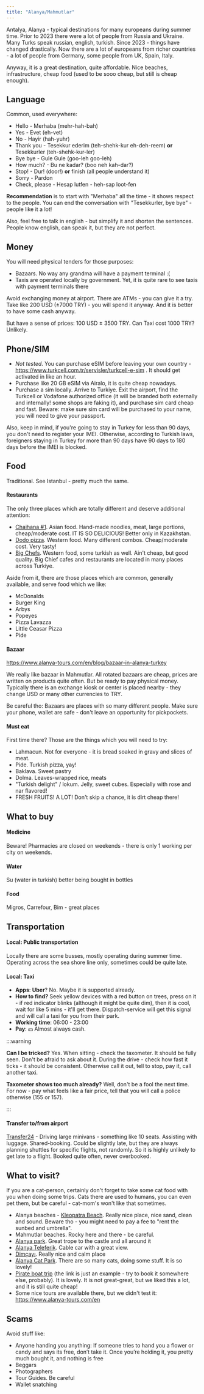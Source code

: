 ```yaml
---
title: "Alanya/Mahmutlar"
---
```


Antalya, Alanya - typical destinations for many europeans during summer time. Prior to 2023 there were a lot of people from Russia and Ukraine. Many Turks speak russian, english, turkish. Since 2023 - things have changed drastically. Now there are a lot of europeans from richer countries - a lot of people from Germany, some people from UK, Spain, Italy.

Anyway, it is a great destination, quite affordable. Nice beaches, infrastructure, cheap food (used to be sooo cheap, but still is cheap enough).

## Language

Common, used everywhere:

- Hello - Merhaba (mehr-hah-bah)
- Yes - Evet (eh-vet)
- No - Hayir (hah-yuhr)
- Thank you - Tesekkur ederim (teh-shehk-kur eh-deh-reem) **or** Tesekkurler (teh-shehk-kur-ler)
- Bye bye - Gule Gule (goo-leh goo-leh)
- How much? - Bu ne kadar? (boo neh kah-dar?)
- Stop! - Dur! (door!) **or** finish (all people understand it)
- Sorry - Pardon
- Check, please - Hesap lutfen - heh-sap loot-fen

**Recommendation** is to start with "Merhaba" all the time - it shows respect to the people. You can end the conversation with "Tesekkurler, bye bye" - people like it a lot!

Also, feel free to talk in english - but simplify it and shorten the sentences. People know english, can speak it, but they are not perfect.

## Money

You will need physical tenders for those purposes:
- Bazaars. No way any grandma will have a payment terminal :(
- Taxis are operated locally by government. Yet, it is quite rare to see taxis with payment terminals there

Avoid exchanging money at airport. There are ATMs - you can give it a try. Take like 200 USD (±7000 TRY) - you will spend it anyway. And it is better to have some cash anyway.

But have a sense of prices: 100 USD ± 3500 TRY. Can Taxi cost 1000 TRY? Unlikely.

## Phone/SIM

- *Not tested*. You can purchase eSIM before leaving your own country - https://www.turkcell.com.tr/servisler/turkcell-e-sim . It should get activated in like an hour.
- Purchase like 20 GB eSIM via Airalo, it is quite cheap nowadays.
- Purchase a sim locally. Arrive to Turkiye. Exit the airport, find the Turkcell or Vodafone authorized office (it will be branded both externally and internally! some shops are faking it), and purchase sim card cheap and fast. Beware: make sure sim card will be purchased to your name, you will need to give your passport.

Also, keep in mind, if you're going to stay in Turkey for less than 90 days, you don't need to register your IMEI. Otherwise, according to Turkish laws, foreigners staying in Turkey for more than 90 days have 90 days to 180 days before the IMEI is blocked. 

## Food

Traditional. See Istanbul - pretty much the same.

#### Restaurants

The only three places which are totally different and deserve additional attention:
- [Chaihana #1](https://maps.app.goo.gl/ddZdbwkh8DzR593p9). Asian food. Hand-made noodles, meat, large portions, cheap/moderate cost. IT IS SO DELICIOUS! Better only in Kazakhstan.
- [Dodo pizza](https://maps.app.goo.gl/W327154DjL6ZYPr26). Western food. Many different combos. Cheap/moderate cost. Very tasty!
- [Big Chefs](https://maps.app.goo.gl/kbTEkAyfyaVK5Xsd6). Western food, some turkish as well. Ain't cheap, but good quality. Big Chief cafes and restaurants are located in many places across Turkiye. 

Aside from it, there are those places which are common, generally available, and serve food which we like:
- McDonalds
- Burger King
- Arbys
- Popeyes
- Pizza Lavazza
- Little Ceasar Pizza
- Pide

#### Bazaar

https://www.alanya-tours.com/en/blog/bazaar-in-alanya-turkey

We really like bazaar in Mahmutlar. All rotated bazaars are cheap, prices are written on products quite often. But be ready to pay physical money. Typically there is an exchange kiosk or center is placed nearby - they change USD or many other currencies to TRY.

Be careful tho: Bazaars are places with so many different people. Make sure your phone, wallet are safe - don't leave an opportunity for pickpockets.

#### Must eat

First time there? Those are the things which you will need to try:

- Lahmacun. Not for everyone - it is bread soaked in gravy and slices of meat.
- Pide. Turkish pizza, yay!
- Baklava. Sweet pastry
- Dolma. Leaves-wrapped rice, meats
- "Turkish delight" / lokum. Jelly, sweet cubes. Especially with rose and nar flavored!
- FRESH FRUITS! A LOT! Don't skip a chance, it is dirt cheap there!

## What to buy

#### Medicine
Beware! Pharmacies are closed on weekends - there is only 1 working per city on weekends.

#### Water
Su (water in turkish) better being bought in bottles

#### Food
Migros, Carrefour, Bim - great places
 
## Transportation

#### Local: Public transportation
Locally there are some busses, mostly operating during summer time. Operating across the sea shore line only, sometimes could be quite late.

#### Local: Taxi
- **Apps**: **Uber**? No. Maybe it is supported already.
- **How to find?** Seek yellow devices with a red button on trees, press on it - if red indicator blinks (although it might be quite dim), then it is cool, wait for like 5 mins - it'll get there. Dispatch-service will get this signal and will call a taxi for you from their park.
- **Working time**: 06:00 - 23:00
- **Pay**: 💵 Almost always cash.

:::warning

**Can I be tricked?** Yes. When sitting - check the taxometer. It should be fully seen. Don't be afraid to ask about it. During the drive - check how fast it ticks - it should be consistent. Otherwise call it out, tell to stop, pay it, call another taxi.

**Taxometer shows too much already?** Well, don't be a fool the next time. For now - pay what feels like a fair price, tell that you will call a police otherwise (155 or 157).

:::


#### Transfer to/from airport

[Transfer24](https://www.724transfer.com/Home) - Driving large minivans - something like 10 seats. Assisting with luggage. Shared-booking. Could be slightly late, but they are always planning shuttles for specific flights, not randomly. So it is highly unlikely to get late to a flight. Booked quite often, never overbooked.

## What to visit?

If you are a cat-person, certainly don't forget to take some cat food with you when doing some trips. Cats there are used to humans, you can even pet them, but be careful - cat-mom's won't like that sometimes.

- Alanya beaches - [Kleopatra Beach](https://g.co/kgs/xGmuiw8). Really nice place, nice sand, clean and sound. Beware tho - you might need to pay a fee to "rent the sunbed and umbrella".
- Mahmutlar beaches. Rocky here and there - be careful.
- [Alanya park](https://g.co/kgs/qdWTySg). Great trope to the castle and all around it
- [Alanya Teleferik](https://www.tripadvisor.com.tr/Attraction_Review-g297961-d12873315-Reviews-Alanya_Teleferik-Alanya_Turkish_Mediterranean_Coast.html). Cable car with a great view.
- [Dimçayı](https://www.tripadvisor.com.tr/Attraction_Review-g297961-d3510019-Reviews-Dimcay-Alanya_Turkish_Mediterranean_Coast.html). Really nice and calm place
- [Alanya Cat Park](https://www.tripadvisor.com/Attraction_Review-g297961-d13109441-Reviews-Kedi_Evi-Alanya_Turkish_Mediterranean_Coast.html). There are so many cats, doing some stuff. It is so lovely!
- [Pirate boat trip](https://www.tripadvisor.com/AttractionProductReview-g297961-d25324745-Alanya_All_Inclusive_Pirate_Boat_Trip_With_Hotel_Transfer-Alanya_Turkish_Mediterra.html) (the link is just an example - try to book it somewhere else, probably). It is lovely. It is not great-great, but we liked this a lot, and it is still quite cheap!
- Some nice tours are available there, but we didn't test it: https://www.alanya-tours.com/en

## Scams
Avoid stuff like:

- Anyone handing you anything: If someone tries to hand you a flower or candy and says its free, don’t take it. Once you’re holding it, you pretty much bought it, and nothing is free
- Beggars
- Photographers
- Tour Guides. Be careful
- Wallet snatching